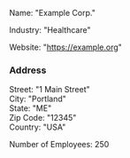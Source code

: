 Name: "Example Corp."

Industry: "Healthcare"

Website: "https://example.org"

### Address
Street: "1 Main Street"\
City: "Portland"\
State: "ME"\
Zip Code: "12345"\
Country: "USA"

Number of Employees: 250